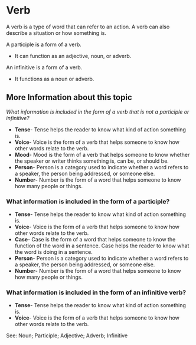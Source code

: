 # Verb
A verb is a type of word that can refer to an action. A verb can also describe a situation or how something is. 

A participle is a form of a verb. 
* It can function as an adjective, noun, or adverb. 

An infinitive is a form of a verb.
* It functions as a noun or adverb. 

## More Information about this topic

*What information is included in the form of a verb that is not a participle or infinitive?*

* **Tense**- Tense helps the reader to know what kind of action something is. 
* **Voice**- Voice is the form of a verb that helps someone to know how other words relate to the verb. 
* **Mood**- Mood is the form of a verb that helps someone to know whether the speaker or writer thinks something is, can be, or should be.
* **Person**- Person is a category used to indicate whether a word refers to a speaker, the person being addressed, or someone else. 
* **Number**- Number is the form of a word that helps someone to know how many people or things.

### What information is included in the form of a participle?

* **Tense**- Tense helps the reader to know what kind of action something is. 
* **Voice**- Voice is the form of a verb that helps someone to know how other words relate to the verb. 
* **Case**- Case is the form of a word that helps someone to know the function of the word in a sentence. Case helps the reader to know what the word is doing in a sentence.
* **Person**- Person is a category used to indicate whether a word refers to a speaker, the person being addressed, or someone else. 
* **Number**- Number is the form of a word that helps someone to know how many people or things.

### What information is included in the form of an infinitive verb?

* **Tense**- Tense helps the reader to know what kind of action something is. 
* **Voice**- Voice is the form of a verb that helps someone to know how other words relate to the verb. 

See: Noun; Participle; Adjective; Adverb; Infinitive